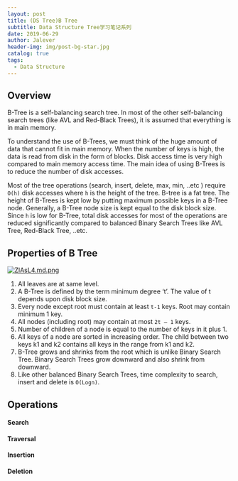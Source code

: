 ```yaml
---
layout: post
title: (DS Tree)B Tree
subtitle: Data Structure Tree学习笔记系列
date: 2019-06-29
author: Jalever
header-img: img/post-bg-star.jpg
catalog: true
tags:
  - Data Structure
---
```


## Overview
B-Tree is a self-balancing search tree. In most of the other self-balancing search trees (like AVL and Red-Black Trees), it is assumed that everything is in main memory.

To understand the use of B-Trees, we must think of the huge amount of data that cannot fit in main memory. When the number of keys is high, the data is read from disk in the form of blocks. Disk access time is very high compared to main memory access time. The main idea of using B-Trees is to reduce the number of disk accesses.

Most of the tree operations (search, insert, delete, max, min, ..etc ) require `O(h)` disk accesses where `h` is the height of the tree. B-tree is a fat tree. The height of B-Trees is kept low by putting maximum possible keys in a B-Tree node. Generally, a B-Tree node size is kept equal to the disk block size. Since `h` is low for B-Tree, total disk accesses for most of the operations are reduced significantly compared to balanced Binary Search Trees like AVL Tree, Red-Black Tree, ..etc.

## Properties of B Tree
[![ZlAsL4.md.png](https://s2.ax1x.com/2019/06/29/ZlAsL4.md.png)](https://imgchr.com/i/ZlAsL4)

1. All leaves are at same level.
2. A B-Tree is defined by the term minimum degree ‘t’. The value of t depends upon disk block size.
3. Every node except root must contain at least `t-1` keys. Root may contain minimum 1 key.
4. All nodes (including root) may contain at most `2t – 1` keys.
5. Number of children of a node is equal to the number of keys in it plus 1.
6. All keys of a node are sorted in increasing order. The child between two keys k1 and k2 contains all keys in the range from k1 and k2.
7. B-Tree grows and shrinks from the root which is unlike Binary Search Tree. Binary Search Trees grow downward and also shrink from downward.
8. Like other balanced Binary Search Trees, time complexity to search, insert and delete is `O(Logn)`.

## Operations

#### Search


#### Traversal


#### Insertion


#### Deletion
